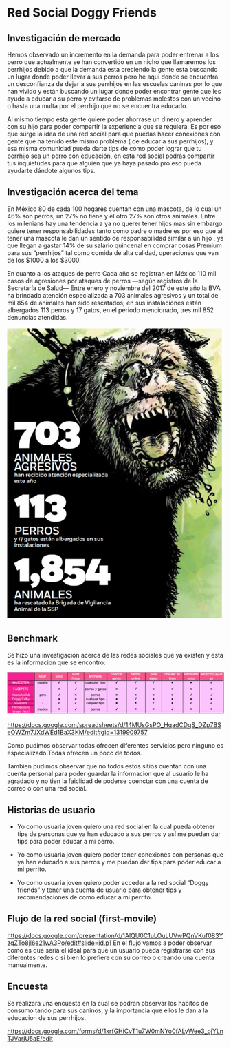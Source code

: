# Red Social Doggy Friends

## Investigación de mercado


Hemos observado un incremento en la demanda para poder entrenar  a los perro que actualmente se han convertido en un nicho que llamaremos los perrhijos debido a que la demanda esta creciendo la gente esta buscando un lugar donde poder llevar a sus perros pero he aquí donde se encuentra un desconfianza de dejar a sus perrhijos en las escuelas caninas por lo que han vivido  y están buscando un lugar donde poder encontrar gente que les ayude a educar a su perro y evitarse de problemas molestos con un vecino o hasta una multa por el perrhijo que no se encuentra educado.

Al mismo tiempo esta gente quiere poder ahorrase un dinero y aprender con su hijo para poder compartir la experiencia que se requiera.
Es por eso que surge la idea de una red social para que puedas hacer conexiones con gente que ha tenido este mismo problema ( de educar a sus perrhijos), y esa misma comunidad pueda darte tips de cómo poder lograr que tu perrhijo sea un perro con educación, en esta red social podrás compartir tus inquietudes para que alguien que ya haya pasado pro eso pueda ayudarte dándote algunos tips.

## Investigación acerca del tema

En México 80 de cada 100 hogares cuentan con una mascota, de lo cual un 46% son perros, un 27% no tiene y el otro 27% son otros animales.
Entre los milenians hay una tendencia a ya no querer tener hijos mas sin embargo  quiere tener responsabilidades tanto como padre o madre es por eso que al tener una mascota le dan un sentido de responsabilidad similar a un hijo , ya que llegan a gastar 14% de su salario quincenal en comprar cosas Premium para sus “perrhijos” tal como comida de alta calidad, operaciones que van de los $1000 a los $3000.

En cuanto a los ataques de perro Cada año se registran en México 110 mil casos de agresiones por ataques de perros —según registros de la Secretaría de Salud—
Entre enero y noviembre del 2017 de este año la BVA ha brindado atención especializada a 703 animales agresivos y un total de mil 854 de animales han sido rescatados; en sus instalaciones están albergados 113 perros y 17 gatos, en el periodo mencionado, tres mil 852 denuncias atendidas.

![imagen2](src/images/image2-readme.png)


## Benchmark

Se hizo una investigación acerca de las redes sociales que ya existen y esta es la informacion que se encontro:

![imagen1](src/images/image1-readme.png)

https://docs.google.com/spreadsheets/d/14MUsGsPO_HqadCDgS_DZp7BSeOWZm7JXdWEd1BaX3KM/edit#gid=1319909757

Como pudimos observar todas ofrecen diferentes servicios  pero ninguno es especializado.Todas ofrecen un poco de todos.

Tambien pudimos observar que no todos estos sitios cuentan con una cuenta personal para poder guardar la informacion que al usuario le ha agradado y no tien la faiclidad de poderse coenctar con una cuenta de correo o con una red social.

## Historias de usuario

* Yo como usuaria joven quiero una red social en la cual pueda obtener tips de personas  que ya han educado a sus perros y  así me puedan dar tips para poder educar a mi perro.

* Yo como usuaria joven quiero poder tener conexiones con personas que ya han educado a sus perros y me puedan dar tips para poder educar a mi perrito.

* Yo como usuaria joven quiero poder acceder a la red social “Doggy
 friends” y tener una cuenta de usuario para obtener tips y recomendaciones de como educar a mi perrito.

## Flujo de la red social (first-movile)
https://docs.google.com/presentation/d/1AlQU0C1uLOuLUVwPQnVKuf083YzqZTo8jl6e21wA3Po/edit#slide=id.p1
En el flujo vamos a poder observar como es que seria el ideal para que un usuario pueda registrarse con sus diferentes redes o si bien lo prefiere con su correo o creando una cuenta manualmente.

## Encuesta
Se realizara una encuesta en la cual se podran observar los habitos de consumo tando para sus caninos, y la importancia que ellos le dan a la educacion de sus perrhijos.

https://docs.google.com/forms/d/1xrfGHiCvT1u7W0mNYo0fALyWee3_ojYLnTJVarjU5aE/edit
